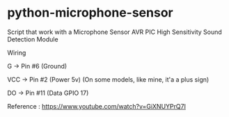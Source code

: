 # python-microphone-sensor
Script that work with a Microphone Sensor AVR PIC High Sensitivity Sound Detection Module

Wiring

G   -> Pin #6  (Ground)

VCC -> Pin #2  (Power 5v) (On some models, like mine, it'a a plus sign)

DO  -> Pin #11 (Data GPIO 17)

Reference : https://www.youtube.com/watch?v=GiXNUYPrQ7I
